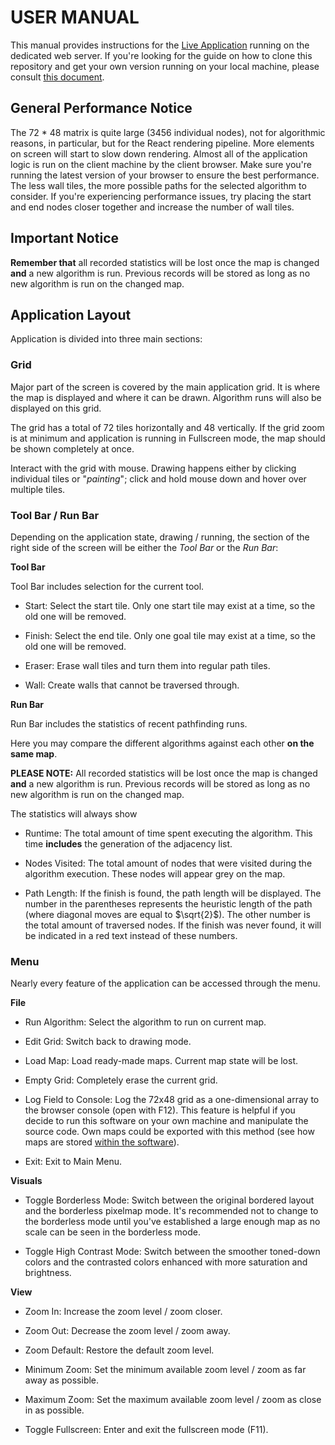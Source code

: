 # USER MANUAL

This manual provides instructions for the [Live Application](https://visualpathfinder.vercel.app/ "Visual Pathfinder") running on the dedicated web server. If you're looking for the guide on how to clone this repository and get your own version running on your local machine, please consult [this document](https://github.com/joonarafael/visualpathfinder/tree/main/documentation/installation_manual.md "Installation Manual").

## General Performance Notice

The 72 \* 48 matrix is quite large (3456 individual nodes), not for algorithmic reasons, in particular, but for the React rendering pipeline. More elements on screen will start to slow down rendering. Almost all of the application logic is run on the client machine by the client browser. Make sure you're running the latest version of your browser to ensure the best performance. The less wall tiles, the more possible paths for the selected algorithm to consider. If you're experiencing performance issues, try placing the start and end nodes closer together and increase the number of wall tiles.

## Important Notice

**Remember that** all recorded statistics will be lost once the map is changed **and** a new algorithm is run. Previous records will be stored as long as no new algorithm is run on the changed map.

## Application Layout

Application is divided into three main sections:

### Grid

Major part of the screen is covered by the main application grid. It is where the map is displayed and where it can be drawn. Algorithm runs will also be displayed on this grid.

The grid has a total of 72 tiles horizontally and 48 vertically. If the grid zoom is at minimum and application is running in Fullscreen mode, the map should be shown completely at once.

Interact with the grid with mouse. Drawing happens either by clicking individual tiles or "_painting_"; click and hold mouse down and hover over multiple tiles.

### Tool Bar / Run Bar

Depending on the application state, drawing / running, the section of the right side of the screen will be either the _Tool Bar_ or the _Run Bar_:

**Tool Bar**

Tool Bar includes selection for the current tool.

- Start: Select the start tile. Only one start tile may exist at a time, so the old one will be removed.

- Finish: Select the end tile. Only one goal tile may exist at a time, so the old one will be removed.

- Eraser: Erase wall tiles and turn them into regular path tiles.

- Wall: Create walls that cannot be traversed through.

**Run Bar**

Run Bar includes the statistics of recent pathfinding runs.

Here you may compare the different algorithms against each other **on the same map**.

**PLEASE NOTE:** All recorded statistics will be lost once the map is changed **and** a new algorithm is run. Previous records will be stored as long as no new algorithm is run on the changed map.

The statistics will always show

- Runtime: The total amount of time spent executing the algorithm. This time **includes** the generation of the adjacency list.

- Nodes Visited: The total amount of nodes that were visited during the algorithm execution. These nodes will appear grey on the map.

- Path Length: If the finish is found, the path length will be displayed. The number in the parentheses represents the heuristic length of the path (where diagonal moves are equal to $\sqrt{2}$). The other number is the total amount of traversed nodes. If the finish was never found, it will be indicated in a red text instead of these numbers.

### Menu

Nearly every feature of the application can be accessed through the menu.

**File**

- Run Algorithm: Select the algorithm to run on current map.

- Edit Grid: Switch back to drawing mode.

- Load Map: Load ready-made maps. Current map state will be lost.

- Empty Grid: Completely erase the current grid.

- Log Field to Console: Log the 72x48 grid as a one-dimensional array to the browser console (open with F12). This feature is helpful if you decide to run this software on your own machine and manipulate the source code. Own maps could be exported with this method (see how maps are stored [within the software](https://github.com/joonarafael/visualpathfinder/tree/main/app/maps "Maps Folder")).

- Exit: Exit to Main Menu.

**Visuals**

- Toggle Borderless Mode: Switch between the original bordered layout and the borderless pixelmap mode. It's recommended not to change to the borderless mode until you've established a large enough map as no scale can be seen in the borderless mode.

- Toggle High Contrast Mode: Switch between the smoother toned-down colors and the contrasted colors enhanced with more saturation and brightness.

**View**

- Zoom In: Increase the zoom level / zoom closer.

- Zoom Out: Decrease the zoom level / zoom away.

- Zoom Default: Restore the default zoom level.

- Minimum Zoom: Set the minimum available zoom level / zoom as far away as possible.

- Maximum Zoom: Set the maximum available zoom level / zoom as close in as possible.

- Toggle Fullscreen: Enter and exit the fullscreen mode (F11).
